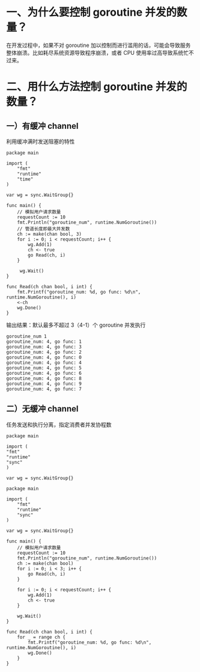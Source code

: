 # 一、为什么要控制 goroutine 并发的数量？

在开发过程中，如果不对 goroutine 加以控制而进行滥用的话，可能会导致服务整体崩溃。比如耗尽系统资源导致程序崩溃，或者 CPU 使用率过高导致系统忙不过来。

# 二、用什么方法控制 goroutine 并发的数量？

## 一）有缓冲 channel

利用缓冲满时发送阻塞的特性

```
package main

import (
	"fmt"
	"runtime"
	"time"
)

var wg = sync.WaitGroup{}

func main() {
	// 模拟用户请求数量
	requestCount := 10
	fmt.Println("goroutine_num", runtime.NumGoroutine())
	// 管道长度即最大并发数
	ch := make(chan bool, 3)
	for i := 0; i < requestCount; i++ {
		wg.Add(1)
		ch <- true
		go Read(ch, i)
	}

	 wg.Wait()
}

func Read(ch chan bool, i int) {
	fmt.Printf("goroutine_num: %d, go func: %d\n", runtime.NumGoroutine(), i)
	<-ch
	wg.Done()
}
```

输出结果：默认最多不超过 3（4-1）个 goroutine 并发执行

```
goroutine_num 1
goroutine_num: 4, go func: 1
goroutine_num: 4, go func: 3
goroutine_num: 4, go func: 2
goroutine_num: 4, go func: 0
goroutine_num: 4, go func: 4
goroutine_num: 4, go func: 5
goroutine_num: 4, go func: 6
goroutine_num: 4, go func: 8
goroutine_num: 4, go func: 9
goroutine_num: 4, go func: 7
```

## 二）无缓冲 channel

任务发送和执行分离，指定消费者并发协程数

```
package main

import (
"fmt"
"runtime"
"sync"
)

var wg = sync.WaitGroup{}

package main

import (
	"fmt"
	"runtime"
	"sync"
)

var wg = sync.WaitGroup{}

func main() {
	// 模拟用户请求数量
	requestCount := 10
	fmt.Println("goroutine_num", runtime.NumGoroutine())
	ch := make(chan bool)
	for i := 0; i < 3; i++ {
		go Read(ch, i)
	}

	for i := 0; i < requestCount; i++ {
		wg.Add(1)
		ch <- true
	}

	wg.Wait()
}

func Read(ch chan bool, i int) {
	for _ = range ch {
		fmt.Printf("goroutine_num: %d, go func: %d\n", runtime.NumGoroutine(), i)
		wg.Done()
	}
}
```
